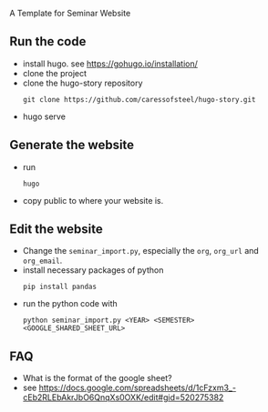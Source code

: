 A Template for Seminar Website

## Run the code
- install hugo. see https://gohugo.io/installation/
- clone the project
- clone the hugo-story repository
  ```
  git clone https://github.com/caressofsteel/hugo-story.git
  ```
- hugo serve

## Generate the website
- run 
  ```
  hugo
  ```
- copy public to where your website is. 

## Edit the website
- Change the ``seminar_import.py``, especially the ``org``, ``org_url`` and ``org_email``. 
- install necessary packages of python
  ```
  pip install pandas
  ```
- run the python code with 
  ```
  python seminar_import.py <YEAR> <SEMESTER> <GOOGLE_SHARED_SHEET_URL>
  ```

## FAQ
- What is the format of the google sheet?
- see https://docs.google.com/spreadsheets/d/1cFzxm3_-cEb2RLEbAkrJbO6QnqXs0OXK/edit#gid=520275382
